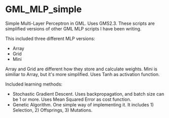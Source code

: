 # GML_MLP_simple
 Simple Multi-Layer Perceptron in GML. Uses GMS2.3.
 These scripts are simplified versions of other GML MLP scripts I have been writing.  
 
 This included three different MLP versions:
  - Array
  - Grid
  - Mini

Array and Grid are different how they store and calculate weights. 
Mini is similiar to Array, but it's more simplified.
Uses Tanh as activation function. 

Included learning methods:
 - Stochastic Gradient Descent. Uses backpropagation, and batch size can be 1 or more. Uses Mean Squared Error as cost function.
 - Genetic Algorithm. One simple way of implementing it. It includes 1) Selection, 2) Offsprings, 3) Mutations.
